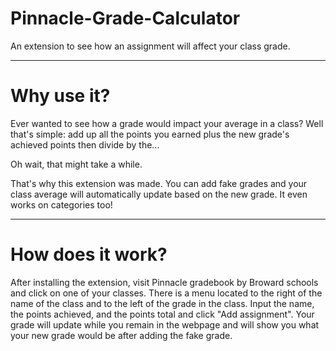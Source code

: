 # Pinnacle-Grade-Calculator

An extension to see how an assignment will affect your class grade. 

-------------------------------------------------------------------
# Why use it?

Ever wanted to see how a grade would impact your average in a class? Well that's simple: add up all the points you earned plus the new grade's achieved points then divide by the...

Oh wait, that might take a while.

That's why this extension was made. You can add fake grades and your class average will automatically update based on the new grade. It even works on categories too!

-------------------------------------------------------------------

# How does it work?

After installing the extension, visit Pinnacle gradebook by Broward schools and click on one of your classes. There is a menu located to the right of the name of the class and to the left of the grade in the class. Input the name, the points achieved, and the points total and click "Add assignment". Your grade will update while you remain in the webpage and will show you what your new grade would be after adding the fake grade.
